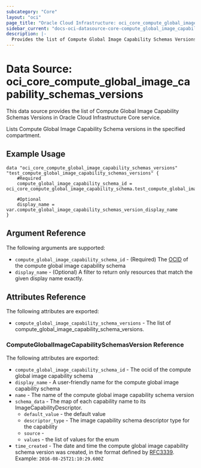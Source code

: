 ```yaml
---
subcategory: "Core"
layout: "oci"
page_title: "Oracle Cloud Infrastructure: oci_core_compute_global_image_capability_schemas_versions"
sidebar_current: "docs-oci-datasource-core-compute_global_image_capability_schemas_versions"
description: |-
  Provides the list of Compute Global Image Capability Schemas Versions in Oracle Cloud Infrastructure Core service
---
```


# Data Source: oci_core_compute_global_image_capability_schemas_versions
This data source provides the list of Compute Global Image Capability Schemas Versions in Oracle Cloud Infrastructure Core service.

Lists Compute Global Image Capability Schema versions in the specified compartment.


## Example Usage

```hcl
data "oci_core_compute_global_image_capability_schemas_versions" "test_compute_global_image_capability_schemas_versions" {
	#Required
	compute_global_image_capability_schema_id = oci_core_compute_global_image_capability_schema.test_compute_global_image_capability_schema.id

	#Optional
	display_name = var.compute_global_image_capability_schemas_version_display_name
}
```

## Argument Reference

The following arguments are supported:

* `compute_global_image_capability_schema_id` - (Required) The [OCID](https://docs.cloud.oracle.com/iaas/Content/General/Concepts/identifiers.htm) of the compute global image capability schema
* `display_name` - (Optional) A filter to return only resources that match the given display name exactly. 


## Attributes Reference

The following attributes are exported:

* `compute_global_image_capability_schema_versions` - The list of compute_global_image_capability_schema_versions.

### ComputeGlobalImageCapabilitySchemasVersion Reference

The following attributes are exported:

* `compute_global_image_capability_schema_id` - The ocid of the compute global image capability schema 
* `display_name` - A user-friendly name for the compute global image capability schema 
* `name` - The name of the compute global image capability schema version 
* `schema_data` - The map of each capability name to its ImageCapabilityDescriptor.
	* `default_value` - the default value
	* `descriptor_type` - The image capability schema descriptor type for the capability 
	* `source` - 
	* `values` - the list of values for the enum
* `time_created` - The date and time the compute global image capability schema version was created, in the format defined by [RFC3339](https://tools.ietf.org/html/rfc3339).  Example: `2016-08-25T21:10:29.600Z` 

